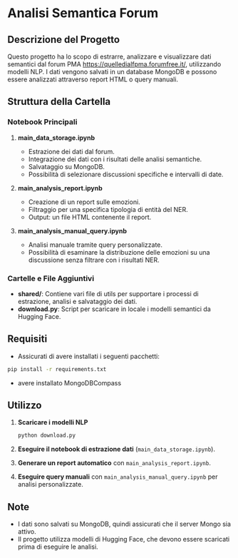 # Analisi Semantica Forum

## Descrizione del Progetto
Questo progetto ha lo scopo di estrarre, analizzare e visualizzare dati semantici dal forum PMA https://quelledialfpma.forumfree.it/, utilizzando modelli NLP. I dati vengono salvati in un database MongoDB e possono essere analizzati attraverso report HTML o query manuali.

## Struttura della Cartella

### Notebook Principali
1. **main_data_storage.ipynb**
   - Estrazione dei dati dal forum.
   - Integrazione dei dati con i risultati delle analisi semantiche.
   - Salvataggio su MongoDB.
   - Possibilità di selezionare discussioni specifiche e intervalli di date.

2. **main_analysis_report.ipynb**
   - Creazione di un report sulle emozioni.
   - Filtraggio per una specifica tipologia di entità del NER.
   - Output: un file HTML contenente il report.

3. **main_analysis_manual_query.ipynb**
   - Analisi manuale tramite query personalizzate.
   - Possibilità di esaminare la distribuzione delle emozioni su una discussione senza filtrare con i risultati NER.

### Cartelle e File Aggiuntivi
- **shared/**: Contiene vari file di utils per supportare i processi di estrazione, analisi e salvataggio dei dati.
- **download.py**: Script per scaricare in locale i modelli semantici da Hugging Face.

## Requisiti
- Assicurati di avere installati i seguenti pacchetti:
```bash
pip install -r requirements.txt
```
- avere installato MongoDBCompass

## Utilizzo

1. **Scaricare i modelli NLP**
   ```bash
   python download.py
   ```

2. **Eseguire il notebook di estrazione dati** (`main_data_storage.ipynb`).

3. **Generare un report automatico** con `main_analysis_report.ipynb`.

4. **Eseguire query manuali** con `main_analysis_manual_query.ipynb` per analisi personalizzate.

## Note
- I dati sono salvati su MongoDB, quindi assicurati che il server Mongo sia attivo.
- Il progetto utilizza modelli di Hugging Face, che devono essere scaricati prima di eseguire le analisi.


